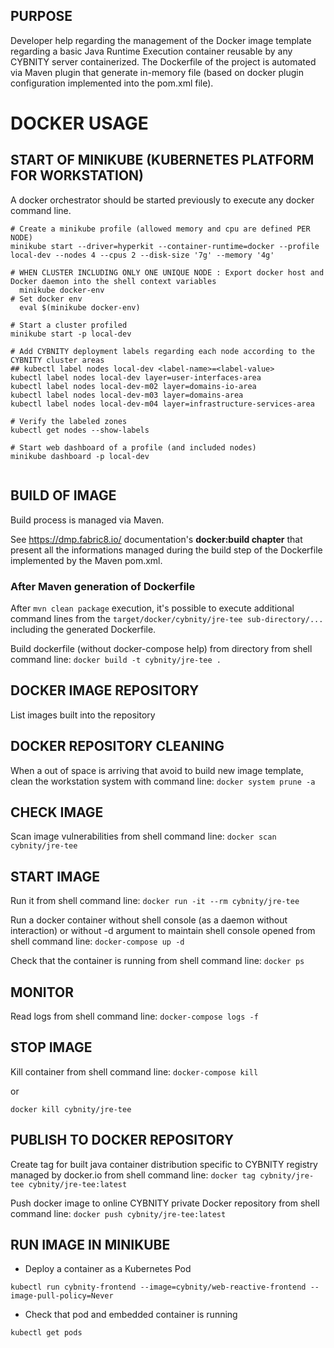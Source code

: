 ## PURPOSE
Developer help regarding the management of the Docker image template regarding a basic Java Runtime Execution container reusable by any CYBNITY server containerized.
The Dockerfile of the project is automated via Maven plugin that generate in-memory file (based on docker plugin configuration implemented into the pom.xml file).

# DOCKER USAGE
## START OF MINIKUBE (KUBERNETES PLATFORM FOR WORKSTATION)
A docker orchestrator should be started previously to execute any docker command line.

``` shell
# Create a minikube profile (allowed memory and cpu are defined PER NODE)
minikube start --driver=hyperkit --container-runtime=docker --profile local-dev --nodes 4 --cpus 2 --disk-size '7g' --memory '4g'

# WHEN CLUSTER INCLUDING ONLY ONE UNIQUE NODE : Export docker host and Docker daemon into the shell context variables
  minikube docker-env
# Set docker env
  eval $(minikube docker-env)

# Start a cluster profiled
minikube start -p local-dev

# Add CYBNITY deployment labels regarding each node according to the CYBNITY cluster areas
## kubectl label nodes local-dev <label-name>=<label-value>
kubectl label nodes local-dev layer=user-interfaces-area
kubectl label nodes local-dev-m02 layer=domains-io-area
kubectl label nodes local-dev-m03 layer=domains-area
kubectl label nodes local-dev-m04 layer=infrastructure-services-area

# Verify the labeled zones
kubectl get nodes --show-labels

# Start web dashboard of a profile (and included nodes)
minikube dashboard -p local-dev


```

## BUILD OF IMAGE
Build process is managed via Maven.

See https://dmp.fabric8.io/ documentation's __docker:build chapter__ that present all the informations managed during the build step of the Dockerfile implemented by the Maven pom.xml.

### After Maven generation of Dockerfile
After `mvn clean package` execution, it's possible to execute additional command lines from the `target/docker/cybnity/jre-tee sub-directory/...` including the generated Dockerfile.

Build dockerfile (without docker-compose help) from directory from shell command line:
`docker build -t cybnity/jre-tee .`

## DOCKER IMAGE REPOSITORY
List images built into the repository

## DOCKER REPOSITORY CLEANING
When a out of space is arriving that avoid to build new image template, clean the workstation system with command line:
`docker system prune -a`

## CHECK IMAGE
Scan image vulnerabilities from shell command line:
`docker scan cybnity/jre-tee`

## START IMAGE
Run it from shell command line:
`docker run -it --rm cybnity/jre-tee`

Run a docker container without shell console (as a daemon without interaction) or without -d argument to maintain shell console opened from shell command line:
`docker-compose up -d`

Check that the container is running from shell command line:
`docker ps`

## MONITOR
Read logs from shell command line:
`docker-compose logs -f`

## STOP IMAGE
Kill container from shell command line:
`docker-compose kill`

or

`docker kill cybnity/jre-tee`

## PUBLISH TO DOCKER REPOSITORY
Create tag for built java container distribution specific to CYBNITY registry managed by docker.io from shell command line:
`docker tag cybnity/jre-tee cybnity/jre-tee:latest`

Push docker image to online CYBNITY private Docker repository from shell command line:
`docker push cybnity/jre-tee:latest`

## RUN IMAGE IN MINIKUBE

- Deploy a container as a Kubernetes Pod

``` shell
kubectl run cybnity-frontend --image=cybnity/web-reactive-frontend --image-pull-policy=Never
```

- Check that pod and embedded container is running

``` shell
kubectl get pods
```

